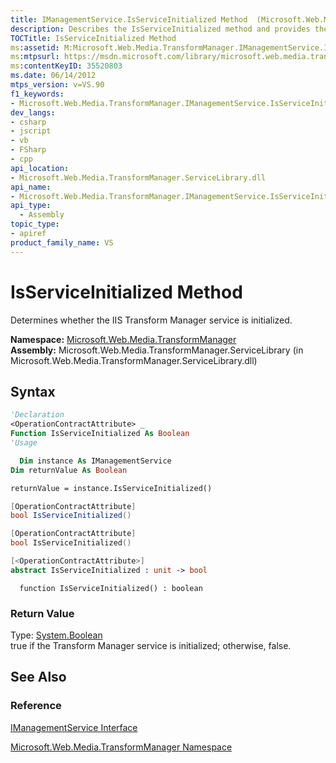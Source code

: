 ```yaml
---
title: IManagementService.IsServiceInitialized Method  (Microsoft.Web.Media.TransformManager)
description: Describes the IsServiceInitialized method and provides the method's namespace, assembly, syntax, and return value.
TOCTitle: IsServiceInitialized Method
ms:assetid: M:Microsoft.Web.Media.TransformManager.IManagementService.IsServiceInitialized
ms:mtpsurl: https://msdn.microsoft.com/library/microsoft.web.media.transformmanager.imanagementservice.isserviceinitialized(v=VS.90)
ms:contentKeyID: 35520803
ms.date: 06/14/2012
mtps_version: v=VS.90
f1_keywords:
- Microsoft.Web.Media.TransformManager.IManagementService.IsServiceInitialized
dev_langs:
- csharp
- jscript
- vb
- FSharp
- cpp
api_location:
- Microsoft.Web.Media.TransformManager.ServiceLibrary.dll
api_name:
- Microsoft.Web.Media.TransformManager.IManagementService.IsServiceInitialized
api_type:
  - Assembly
topic_type:
- apiref
product_family_name: VS
---
```


# IsServiceInitialized Method

Determines whether the IIS Transform Manager service is initialized.

**Namespace:**  [Microsoft.Web.Media.TransformManager](microsoft-web-media-transformmanager-namespace.md)  
**Assembly:**  Microsoft.Web.Media.TransformManager.ServiceLibrary (in Microsoft.Web.Media.TransformManager.ServiceLibrary.dll)

## Syntax

```vb
'Declaration
<OperationContractAttribute> _
Function IsServiceInitialized As Boolean
'Usage

  Dim instance As IManagementService
Dim returnValue As Boolean

returnValue = instance.IsServiceInitialized()
```

```csharp
[OperationContractAttribute]
bool IsServiceInitialized()
```

```cpp
[OperationContractAttribute]
bool IsServiceInitialized()
```

``` fsharp
[<OperationContractAttribute>]
abstract IsServiceInitialized : unit -> bool 
```

```jscript
  function IsServiceInitialized() : boolean
```

### Return Value

Type: [System.Boolean](https://msdn.microsoft.com/library/a28wyd50)  
true if the Transform Manager service is initialized; otherwise, false.  

## See Also

### Reference

[IManagementService Interface](imanagementservice-interface-microsoft-web-media-transformmanager.md)

[Microsoft.Web.Media.TransformManager Namespace](microsoft-web-media-transformmanager-namespace.md)
